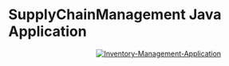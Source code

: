 # SupplyChainManagement Java Application
&emsp; &emsp;&emsp; &emsp;&emsp;&emsp;&emsp;&emsp;&emsp;&emsp;&emsp;&emsp;<a href="https://ibb.co/bHkJQHf"><img src="https://i.ibb.co/gvxVmvn/Inventory-Management-Application.png" alt="Inventory-Management-Application" border="0" /></a>
